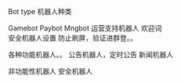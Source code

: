 Bot type 机器人种类


Gamebot
Paybot
Mngbot
运营支持机器人 欢迎词  
安全机器人设置 防止刷屏，验证进群登。。

各种功能机器人。。 公告机器人，定时公告
新闻机器人



非功能性机器人
安全机器人

